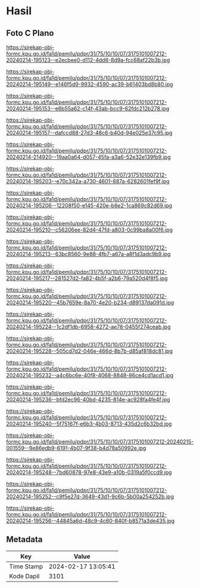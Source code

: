 # Hasil

## Foto C Plano

https://sirekap-obj-formc.kpu.go.id/fa1d/pemilu/pdpr/31/75/10/10/07/3175101007212-20240214-195123--e2ecbee0-d112-4dd6-8d9a-fcc68af22b3b.jpg

https://sirekap-obj-formc.kpu.go.id/fa1d/pemilu/pdpr/31/75/10/10/07/3175101007212-20240214-195149--e146f5d9-9932-4590-ac39-b61403bd8b80.jpg

https://sirekap-obj-formc.kpu.go.id/fa1d/pemilu/pdpr/31/75/10/10/07/3175101007212-20240214-195153--e6b55a62-c14f-43ab-bcc9-62fdc212b278.jpg

https://sirekap-obj-formc.kpu.go.id/fa1d/pemilu/pdpr/31/75/10/10/07/3175101007212-20240214-195157--dafccd88-27d3-48c6-b40d-94e025e37c95.jpg

https://sirekap-obj-formc.kpu.go.id/fa1d/pemilu/pdpr/31/75/10/10/07/3175101007212-20240214-214920--19aa0a64-d057-45fa-a3a6-52e32e139fb9.jpg

https://sirekap-obj-formc.kpu.go.id/fa1d/pemilu/pdpr/31/75/10/10/07/3175101007212-20240214-195203--e70c342a-a730-4601-887a-6282601fef9f.jpg

https://sirekap-obj-formc.kpu.go.id/fa1d/pemilu/pdpr/31/75/10/10/07/3175101007212-20240214-195206--12208f50-e145-420e-b6e2-1ca869c82d69.jpg

https://sirekap-obj-formc.kpu.go.id/fa1d/pemilu/pdpr/31/75/10/10/07/3175101007212-20240214-195210--c56206ee-82d4-47fd-a803-0c99ba8a00f6.jpg

https://sirekap-obj-formc.kpu.go.id/fa1d/pemilu/pdpr/31/75/10/10/07/3175101007212-20240214-195213--63bc8560-9e88-4fb7-a67a-a8f1d3adc9b9.jpg

https://sirekap-obj-formc.kpu.go.id/fa1d/pemilu/pdpr/31/75/10/10/07/3175101007212-20240214-195217--281527d2-fa82-4b5f-a2b6-79a520d4f8f5.jpg

https://sirekap-obj-formc.kpu.go.id/fa1d/pemilu/pdpr/31/75/10/10/07/3175101007212-20240214-195220--45b7659e-8a70-4e20-b234-d89137da091d.jpg

https://sirekap-obj-formc.kpu.go.id/fa1d/pemilu/pdpr/31/75/10/10/07/3175101007212-20240214-195224--1c2df1db-6958-4272-ae78-0455f274ceab.jpg

https://sirekap-obj-formc.kpu.go.id/fa1d/pemilu/pdpr/31/75/10/10/07/3175101007212-20240214-195228--505cd7d2-046e-466d-8b7b-d85af818dc81.jpg

https://sirekap-obj-formc.kpu.go.id/fa1d/pemilu/pdpr/31/75/10/10/07/3175101007212-20240214-195232--a4c6bc6e-40f8-4068-8848-86ce4cd1acd1.jpg

https://sirekap-obj-formc.kpu.go.id/fa1d/pemilu/pdpr/31/75/10/10/07/3175101007212-20240214-195236--bfd2ec96-40bd-4235-814e-ac928fa4fe4f.jpg

https://sirekap-obj-formc.kpu.go.id/fa1d/pemilu/pdpr/31/75/10/10/07/3175101007212-20240214-195240--5f75167f-e6b3-4b03-8713-435d2c6b32bd.jpg

https://sirekap-obj-formc.kpu.go.id/fa1d/pemilu/pdpr/31/75/10/10/07/3175101007212-20240215-001559--9e86edb9-6191-4b07-9f38-b4d78a50992e.jpg

https://sirekap-obj-formc.kpu.go.id/fa1d/pemilu/pdpr/31/75/10/10/07/3175101007212-20240214-195248--7bd60878-97e8-43e9-a10b-0319a5f0ccd9.jpg

https://sirekap-obj-formc.kpu.go.id/fa1d/pemilu/pdpr/31/75/10/10/07/3175101007212-20240214-195252--c9f5e27d-3649-43d1-9c6b-5b00a254252b.jpg

https://sirekap-obj-formc.kpu.go.id/fa1d/pemilu/pdpr/31/75/10/10/07/3175101007212-20240214-195256--44845a6d-48c9-4c60-840f-b8571a3de435.jpg


## Metadata

| Key        | Value               |
| ---------- | ------------------- |
| Time Stamp | 2024-02-17 13:05:41 |
| Kode Dapil | 3101                |



